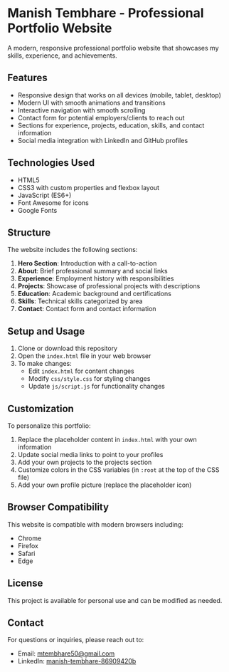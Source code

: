 # Manish Tembhare - Professional Portfolio Website

A modern, responsive professional portfolio website that showcases my skills, experience, and achievements.

## Features

- Responsive design that works on all devices (mobile, tablet, desktop)
- Modern UI with smooth animations and transitions
- Interactive navigation with smooth scrolling
- Contact form for potential employers/clients to reach out
- Sections for experience, projects, education, skills, and contact information
- Social media integration with LinkedIn and GitHub profiles

## Technologies Used

- HTML5
- CSS3 with custom properties and flexbox layout
- JavaScript (ES6+)
- Font Awesome for icons
- Google Fonts

## Structure

The website includes the following sections:

1. **Hero Section**: Introduction with a call-to-action
2. **About**: Brief professional summary and social links
3. **Experience**: Employment history with responsibilities
4. **Projects**: Showcase of professional projects with descriptions
5. **Education**: Academic background and certifications
6. **Skills**: Technical skills categorized by area
7. **Contact**: Contact form and contact information

## Setup and Usage

1. Clone or download this repository
2. Open the `index.html` file in your web browser
3. To make changes:
   - Edit `index.html` for content changes
   - Modify `css/style.css` for styling changes
   - Update `js/script.js` for functionality changes

## Customization

To personalize this portfolio:

1. Replace the placeholder content in `index.html` with your own information
2. Update social media links to point to your profiles
3. Add your own projects to the projects section
4. Customize colors in the CSS variables (in `:root` at the top of the CSS file)
5. Add your own profile picture (replace the placeholder icon)

## Browser Compatibility

This website is compatible with modern browsers including:
- Chrome
- Firefox
- Safari
- Edge

## License

This project is available for personal use and can be modified as needed.

## Contact

For questions or inquiries, please reach out to:
- Email: mtembhare50@gmail.com
- LinkedIn: [manish-tembhare-86909420b](https://linkedin.com/in/manish-tembhare-86909420b) 